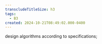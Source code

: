 ```yaml
---
transcludeTitleSize: h3
tags:
  - B3
created: 2024-10-21T08:49:02.000-0400
---
```

design algorithms according to specifications;